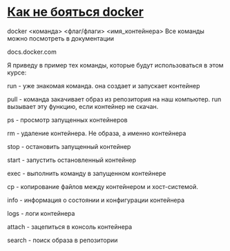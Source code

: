 # [Как не бояться docker](http://www.michurin.net/tools/docker.html)

docker <команда> <флаг/флаги> <имя_контейнера>
Все команды можно посмотреть в документации

docs.docker.com

Я приведу в пример тех команды, которые будут использоваться в этом курсе:

run - уже знакомая команда. она создает и запускает контейнер

pull - команда закачивает образ из репозитория на наш компьютер. run вызывает эту функцию, если контейнер не скачан.

ps - просмотр запущенных контейнеров

rm - удаление контейнера. Не образа, а именно контейнера

stop - остановить запущенный контейнер

start - запустить остановленный контейнер

exec - выполнить команду в запущенном контейнере

cp - копирование файлов между контейнером и хост-системой.

info - информация о состоянии и конфигурации контейнера

logs - логи контейнера

attach - зацепиться в консоль контейнера

search - поиск образа в репозитории